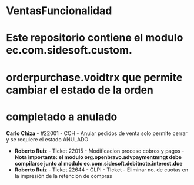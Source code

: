 # VentasFuncionalidad
# Este repositorio contiene el modulo ec.com.sidesoft.custom.
# orderpurchase.voidtrx que permite cambiar el estado de la orden 
# completado a anulado

**Carlo Chiza** - #22001 - CCH - Anular pedidos de venta solo permite cerrar y se requiere el estado ANULADO
* **Roberto Ruiz** - Ticket 22015 - Modificacion proceso cobros y pagos - **Nota importante: el modulo org.openbravo.advpaymentmngt debe compilarse junto al modulo ec.com.sidesoft.debitnote.interest.due**
* **Roberto Ruiz** - Ticket 22644 - GLPI - TIcket - Eliminar no. de cuotas en la impresión de la retencion de compras
